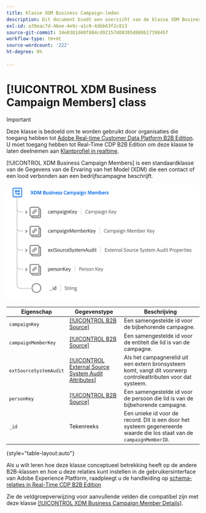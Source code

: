 ```yaml
---
title: Klasse XDM Business Campaign-leden
description: Dit document biedt een overzicht van de klasse XDM Business Campaign members in Experience Data Model (XDM).
exl-id: a39eac7d-46ee-4e9c-a1c0-4dbb63f2c813
source-git-commit: 34e0381d40f884cd92157d08385d889b1739845f
workflow-type: tm+mt
source-wordcount: '222'
ht-degree: 0%

---
```


# [!UICONTROL XDM Business Campaign Members] class

>[!IMPORTANT]
>
>Deze klasse is bedoeld om te worden gebruikt door organisaties die toegang hebben tot [Adobe Real-time Customer Data Platform B2B Edition](../../../rtcdp/b2b-overview.md). U moet toegang hebben tot Real-Time CDP B2B Edition om deze klasse te laten deelnemen aan [Klantprofiel in realtime](../../../profile/home.md).

[!UICONTROL XDM Business Campaign Members] is een standaardklasse van de Gegevens van de Ervaring van het Model (XDM) die een contact of een lood verbonden aan een bedrijfscampagne beschrijft.

![De structuur van de XDM-klasse Business Campaign-leden zoals deze wordt weergegeven in de gebruikersinterface](../../images/classes/b2b/business-campaign-members.png)

| Eigenschap | Gegevenstype | Beschrijving |
| --- | --- | --- |
| `campaignKey` | [[!UICONTROL B2B Source]](../../data-types/b2b-source.md) | Een samengestelde id voor de bijbehorende campagne. |
| `campaignMemberKey` | [[!UICONTROL B2B Source]](../../data-types/b2b-source.md) | Een samengestelde id voor de entiteit die lid is van de campagne. |
| `extSourceSystemAudit` | [[!UICONTROL External Source System Audit Attributes]](../../data-types/external-source-system-audit-attributes.md) | Als het campagnerelid uit een extern bronsysteem komt, vangt dit voorwerp controleattributen voor dat systeem. |
| `personKey` | [[!UICONTROL B2B Source]](../../data-types/b2b-source.md) | Een samengestelde id voor de persoon die lid is van de bijbehorende campagne. |
| `_id` | Tekenreeks | Een unieke id voor de record. Dit is een door het systeem gegenereerde waarde die los staat van de `campaignMemberID`. |

{style=&quot;table-layout:auto&quot;}

Als u wilt leren hoe deze klasse conceptueel betrekking heeft op de andere B2B-klassen en hoe u deze relaties kunt instellen in de gebruikersinterface van Adobe Experience Platform, raadpleegt u de handleiding op [schema-relaties in Real-Time CDP B2B Edition](../../tutorials/relationship-b2b.md)

Zie de veldgroepverwijzing voor aanvullende velden die compatibel zijn met deze klasse [[!UICONTROL XDM Business Campaign Member Details]](../../field-groups/b2b-campaign-members/details.md).

